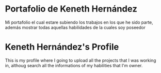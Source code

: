# Portafolio de Keneth Hernández
 Mi portafolio el cual estare subiendo los trabajos en los que he sido parte, además mostrar todas aquellas habilidades de la cuales soy poseedor
# Keneth Hernández's Profile
 This is my profile where I going to upload all the projects that I was working in, althoug search all the informations of my habilities that I'm owner.

